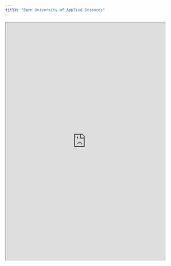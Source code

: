 ```yaml
---
title: "Bern University of Applied Sciences"
---
```



<iframe height="750" width="100%" src="https://ewelton.github.io/ktest/wiki.html#Bern%20University%20of%20Applied%20Sciences"></iframe>
